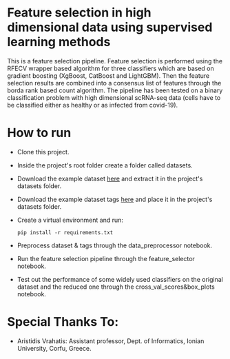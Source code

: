 # Feature selection in high dimensional data using supervised learning methods

This is a feature selection pipeline. Feature selection is performed using the RFECV wrapper based algorithm for three classifiers which are based on gradient boosting (XgBoost, CatBoost and LightGBM). Then the feature selection results are combined into a consensus list of features through the borda rank based count algorithm. The pipeline has been tested on a binary classification problem with high dimensional scRNA-seq data (cells have to be classified either as healthy or as infected from covid-19).

# How to run

- Clone this project.

- Inside the project's root folder create a folder called datasets.

- Download the example dataset [here](https://www.ebi.ac.uk/gxa/sc/experiment/E-MTAB-9221/download/zip?fileType=normalised&accessKey=) and extract it in the project's datasets folder.

- Download the example dataset tags [here](https://www.ebi.ac.uk/gxa/sc/experiment/E-MTAB-9221/download?fileType=experiment-design&accessKey=) and place it in the project's datasets folder.

- Create a virtual environment and run:

  `pip install -r requirements.txt`

- Preprocess dataset & tags through the data_preprocessor notebook.

- Run the feature selection pipeline through the feature_selector notebook.

- Test out the performance of some widely used classifiers on the original dataset and the reduced one through the cross_val_scores&box_plots notebook.

# Special Thanks To:

- Aristidis Vrahatis: Assistant professor, Dept. of Informatics, Ionian University, Corfu, Greece.
